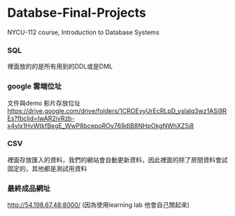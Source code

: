 # Databse-Final-Projects
NYCU-112 course, Introduction to Database Systems

### SQL
  裡面放的的是所有用到的DDL或是DML
### google 雲端位址
文件與demo 影片存放位址
https://drive.google.com/drive/folders/1CROEyyUrEcRLpD_yslaIq3wz1ASi9REs?fbclid=IwAR2ivRzb-x4ylx1HyWtkfBegE_WwP8bcepoROy769dIB8NHpOkgNWhXZ5j8
### CSV
裡面存放匯入的資料，我們的網站會自動更新資料，因此裡面的除了房間資料會試固定的，其他都是測試用資料
### 最終成品網址
http://54.198.67.48:8000/
(因為使用learning lab 他會自己關起來)
